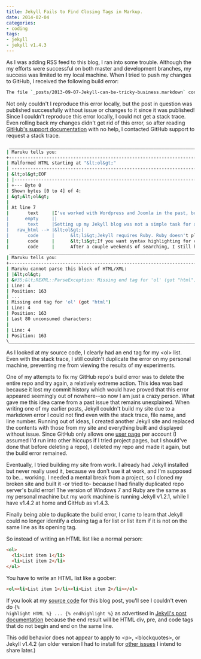 ```yaml
---
title: Jekyll Fails to Find Closing Tags in Markup.
date: 2014-02-04
categories:
- coding
tags:
- jekyll
- jekyll v1.4.3
---
```


As I was adding RSS feed to this blog, I ran into some trouble. Although the my efforts were successful on both master and development branches, my success was limited to my local machine. When I tried to push my changes to GitHub, I received the following build error<!-- more -->:

```bash
The file `_posts/2013-09-07-Jekyll-can-be-tricky-business.markdown` contains markdown errors
```

Not only couldn't I reproduce this error locally, but the post in question was published successfully without issue or changes to it since it was published! Since I couldn't reproduce this error locally, I could not get a stack trace. Even rolling back my changes didn't get rid of this error, so after reading [GitHub's support documentation][github-jekyll] with no help, I contacted GitHub support to request a stack trace.

```bash
 ___________________________________________________________________________
| Maruku tells you:
+---------------------------------------------------------------------------
| Malformed HTML starting at "&lt;ol&gt;"
| ---------------------------------------------------------------------------
| &lt;ol&gt;EOF
| |---------------------------------------------------------------------------
| +--- Byte 0
| Shown bytes [0 to 4] of 4:
| &gt;&lt;ol&gt;
|
| At line 7
|       text     |I've worked with Wordpress and Joomla in the past, but Github pages do not support those and their &#91;documentation&#93;&#91;github-pages&#93; pointed me to &#91;Jekyll&#93;&#91;jekyll&#93;.|
|      empty     ||
|       text     |Setting up my Jekyll blog was not a simple task for a few reasons:|
|   raw_html --> |&lt;ol&gt;|
|       code     |      &lt;li&gt;Jekyll requires Ruby. Ruby doesn't play nice with Windows, which is the only brand of operating system that I use daily.&lt;/li&gt;|
|       code     |      &lt;li&gt;If you want syntax highlighting for code snippets, you will need to install &#91;Pygments&#93;&#91;pygments-link&#93;. However, in my case, Pygments kept breaking Jekyll. |
|       code     |      After a couple weekends of searching, I still had no solution and chose to just discard it.&lt;/li&gt;|
 ___________________________________________________________________________
| Maruku tells you:
+---------------------------------------------------------------------------
| Maruku cannot parse this block of HTML/XML:
| |&lt;ol&gt;
| &#35;&lt;REXML::ParseException: Missing end tag for 'ol' (got "html")
| Line: 4
| Position: 163
| ...
| Missing end tag for 'ol' (got "html")
| Line: 4
| Position: 163
| Last 80 unconsumed characters:
|
| Line: 4
| Position: 163
\___________________________________________________________________________
```

As I looked at my source code, I clearly had an end tag for my &lt;ol&gt; list. Even with the stack trace, I still couldn't duplicate the error on my personal machine, preventing me from viewing the results of my experiments.

One of my attempts to fix my GitHub repo's build error was to delete the entire repo and try again, a relatively extreme action. This idea was bad because it lost my commit history which would have proved that this error appeared seemingly out of nowhere--so now I am just a crazy person. What gave me this idea came from a past issue that remains unexplained. When writing one of my earlier posts, Jekyll couldn't build my site due to a markdown error I could not find even with the stack trace, file name, and line number. Running out of ideas, I created another Jekyll site and replaced the contents with those from my site and everything built and displayed without issue. Since GitHub only allows one [user page][github-pages] per account (I assumed I'd run into other hiccups if I tried project pages, but I should've done that before deleting a repo), I deleted my repo and made it again, but the build error remained.

Eventually, I tried building my site from work. I already had Jekyll installed but never really used it, because we don't use it at work, and I'm supposed to be... working. I needed a mental break from a project, so I cloned my broken site and built it -or tried to- because I had finally duplicated repo server's build error! The version of Windows 7 and Ruby are the same as my personal machine but my work machine is running Jekyll v1.2.1, while I have v1.4.2 at home and GitHub as v1.4.3.

Finally being able to duplicate the build error, I came to learn that Jekyll could no longer identify a closing tag a for list or list item if it is not on the same line as its opening tag.

So instead of writing an HTML list like a normal person:
```HTML
<ol>
  <li>List item 1</li>
  <li>List item 2</li>
</ol>
```

You have to write an HTML list like a goober:
```HTML
<ol><li>List item 1</li><li>List item 2</li></ol>
```

If you look at my [source code][source-code] for this blog post, you'll see I couldn't even do <code>&#123;&#37; highlight HTML &#37;&#125; ... &#123;&#37; endhighlight &#37;&#125;</code> as advertised in [Jekyll's post documentation][jekyll-doc] because the end result will be HTML div, pre, and code tags that do not begin and end on the same line.

This odd behavior does not appear to apply to &lt;p&gt;, &lt;blockquotes&gt;, or Jekyll v1.4.2 (an older version I had to install for [other issues][jekyll-bug] I intend to share later.)

[github-jekyll]: https://help.github.com/articles/pages-don-t-build-unable-to-run-jekyll#viewing-build-error-messages
[github-pages]: https://help.github.com/articles/user-organization-and-project-pages
[source-code]: https://raw.github.com/campbeja/campbeja.github.io/dev/_posts/2014-02-04-Jekyll-Fails-to-Find-Closing-Tags-in-Markup.markdown
[jekyll-doc]: http://jekyllrb.com/docs/posts/
[jekyll-bug]: http://stackoverflow.com/questions/21137096/jekyll-error-running-jekyll-serve#
